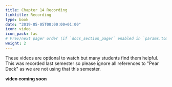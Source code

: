 ```yaml
---
title: Chapter 14 Recording
linktitle: Recording
type: book
date: "2019-05-05T00:00:00+01:00"
icon: video
icon_pack: fas
# Prev/next pager order (if `docs_section_pager` enabled in `params.toml`)
weight: 2
---
```


These videos are optional to watch but many students find them helpful. This was recorded last semester so please ignore all references to "Pear Deck" as we are not using that this semester.

<b>video coming soon</b>